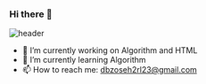 ### Hi there 👋

<!--
**dbzoseh2rl/dbzoseh2rl** is a ✨ _special_ ✨ repository because its `README.md` (this file) appears on your GitHub profile.

Here are some ideas to get you started:
- 😄 Pronouns: ...
- ⚡ Fun fact: ...
- 👯 I’m looking to collaborate on ...
- 🤔 I’m looking for help with ...
- 💬 Ask me about ...
-->

![header](https://capsule-render.vercel.app/api?type=waving&color=auto&height=300&section=header&text=Do&nbsp;Kyung&nbsp;Lee&fontSize=90)

- 🔭 I’m currently working on Algorithm and HTML
- 🌱 I’m currently learning Algorithm
- 📫 How to reach me: dbzoseh2rl23@gmail.com

